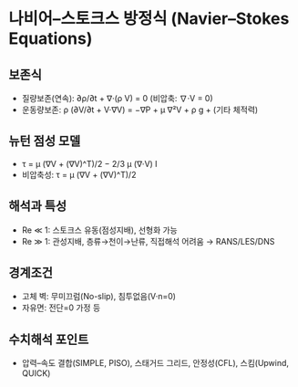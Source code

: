 # 나비어–스토크스 방정식 (Navier–Stokes Equations)

## 보존식
- 질량보존(연속): ∂ρ/∂t + ∇·(ρ V) = 0 (비압축: ∇·V = 0)
- 운동량보존: ρ (∂V/∂t + V·∇V) = −∇P + μ ∇²V + ρ g + (기타 체적력)

## 뉴턴 점성 모델
- τ = μ (∇V + (∇V)^T)/2 − 2/3 μ (∇·V) I
- 비압축성: τ = μ (∇V + (∇V)^T)/2

## 해석과 특성
- Re ≪ 1: 스토크스 유동(점성지배), 선형화 가능
- Re ≫ 1: 관성지배, 층류→천이→난류, 직접해석 어려움 → RANS/LES/DNS

## 경계조건
- 고체 벽: 무미끄럼(No-slip), 침투없음(V·n=0)
- 자유면: 전단=0 가정 등

## 수치해석 포인트
- 압력–속도 결합(SIMPLE, PISO), 스태거드 그리드, 안정성(CFL), 스킴(Upwind, QUICK)

